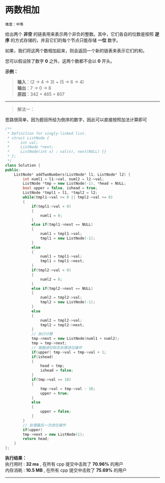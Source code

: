 # 两数相加 #  
`难度：中等`  

给出两个 **非空** 的链表用来表示两个非负的整数。其中，它们各自的位数是按照 **逆序** 的方式存储的，并且它们的每个节点只能存储 **一位** 数字。

如果，我们将这两个数相加起来，则会返回一个新的链表来表示它们的和。

您可以假设除了数字 **0** 之外，这两个数都不会以 **0** 开头。

**示例：**  
>**输入**：(2 -> 4 -> 3) + (5 -> 6 -> 4)  
>**输出**：7 -> 0 -> 8  
>**原因**：342 + 465 = 807  

---  
>解法一：  

思路很简单，因为题目所给为倒序的数字，因此可以直接按照加法计算即可

```C++
/**
 * Definition for singly-linked list.
 * struct ListNode {
 *     int val;
 *     ListNode *next;
 *     ListNode(int x) : val(x), next(NULL) {}
 * };
 */
class Solution {
public:
    ListNode* addTwoNumbers(ListNode* l1, ListNode* l2) {
        int numl1 = l1->val, numl2 = l2->val;
        ListNode *tmp = new ListNode(-1), *head = NULL;
        bool upper = false, ishead = true;
        ListNode *tmpl1 = l1, *tmpl2 = l2;
        while(tmpl1->val >= 0 || tmpl2->val >= 0)
        {
            if(tmpl1->val < 0)
            {
                numl1 = 0;
            }
            else if(tmpl1->next == NULL)
            {
                numl1 = tmpl1->val;
                tmpl1 = new ListNode(-1);
            }
            else
            {
                numl1 = tmpl1->val;
                tmpl1 = tmpl1->next;
            }
            if(tmpl2->val < 0)
            {
                numl2 = 0;
            }
            else if(tmpl2->next == NULL)
            {
                numl2 = tmpl2->val;
                tmpl2 = new ListNode(-1);
            }
            else
            {
                numl2 = tmpl2->val;
                tmpl2 = tmpl2->next;
            }
            // 执行计算
            tmp->next = new ListNode(numl1 + numl2);
            tmp = tmp->next;
            // 根据进位标志处理进位操作
            if(upper) tmp->val = tmp->val + 1;
            if(ishead)
            {
                head = tmp;
                ishead = false;
            }
            if(tmp->val >= 10)
            {
                tmp->val = tmp->val - 10;
                upper = true;
            }
            else
            {
                upper = false;
            }
        }
        // 处理最后一次进位操作
        if(upper)
        tmp->next = new ListNode(1);
        return head;
    }
};
```  
**执行结果：**  
执行用时 : **32 ms** , 在所有 cpp 提交中击败了 **70.96%** 的用户  
内存消耗 : **10.5 MB** , 在所有 cpp 提交中击败了 **75.69%** 的用户

---